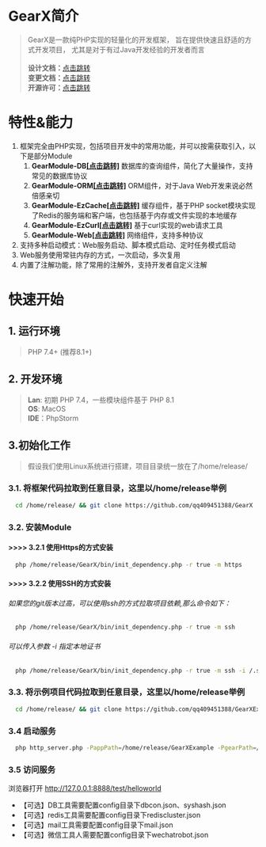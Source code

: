 # GearX简介
> GearX是一款纯PHP实现的轻量化的开发框架，
> 旨在提供快速且舒适的方式开发项目，
> 尤其是对于有过Java开发经验的开发者而言
> <br/>
> <br/>
> **设计文档：**[点击跳转](./DESIGN.md)
> <br/>
> **变更文档：**[点击跳转](./CHANGELIST.md)
> <br/>
> **开源许可：**[点击跳转](./LICENSE)

# 特性&能力
1. 框架完全由PHP实现，包括项目开发中的常用功能，并可以按需获取引入，以下是部分Module
   1. **GearModule-DB[[点击跳转]](https://github.com/qq409451388/GearModule-DB)** 数据库的查询组件，简化了大量操作，支持常见的数据库协议
   2. **GearModule-ORM[[点击跳转]](https://github.com/qq409451388/GearModule-ORM)** ORM组件，对于Java Web开发来说必然倍感亲切
   3. **GearModule-EzCache[[点击跳转]](https://github.com/qq409451388/GearModule-EzCache)** 缓存组件，基于PHP socket模块实现了Redis的服务端和客户端，也包括基于内存或文件实现的本地缓存
   4. **GearModule-EzCurl[[点击跳转]](https://github.com/qq409451388/GearModule-EzCurl)** 基于curl实现的web请求工具
   5. **GearModule-Web[[点击跳转]](https://github.com/qq409451388/GearModule-Web)** 网络组件，支持多种协议
2. 支持多种启动模式：Web服务启动、脚本模式启动、定时任务模式启动 
3. Web服务使用常驻内存的方式，一次启动，多次复用
4. 内置了注解功能，除了常用的注解外，支持开发者自定义注解

# 快速开始
## 1. 运行环境
> PHP 7.4+ (推荐8.1+)
## 2. 开发环境
> **Lan**: 初期 PHP 7.4，一些模块组件基于 PHP 8.1
> <br/>
> **OS**: MacOS
> <br/>
> **IDE**：PhpStorm
## 3.初始化工作
> 假设我们使用Linux系统进行搭建，项目目录统一放在了/home/release/

### 3.1. 将框架代码拉取到任意目录，这里以/home/release举例
```bash
  cd /home/release/ && git clone https://github.com/qq409451388/GearX
```
### 3.2. 安装Module
#### \>\>\>\> 3.2.1 使用Https的方式安装
```bash
  php /home/release/GearX/bin/init_dependency.php -r true -m https
```
#### \>\>\>\> 3.2.2 使用SSH的方式安装
###### 如果您的git版本过高，可以使用ssh的方式拉取项目依赖,那么命令如下：
```bash
  php /home/release/GearX/bin/init_dependency.php -r true -m ssh
```
###### 可以传入参数 -i 指定本地证书
```bash
  php /home/release/GearX/bin/init_dependency.php -r true -m ssh -i /.ssh/github_rsa
```

### 3.3. 将示例项目代码拉取到任意目录，这里以/home/release举例
```bash
  cd /home/release/ && git clone https://github.com/qq409451388/GearXExample
```
### 3.4 启动服务
```bash
  php http_server.php -PappPath=/home/release/GearXExample -PgearPath=/home/release/GearX -PconfigPath=/home/release/GearXExample/config
```
### 3.5 访问服务
浏览器打开 http://127.0.0.1:8888/test/helloworld

+ 【可选】DB工具需要配置config目录下dbcon.json、syshash.json
+ 【可选】redis工具需要配置config目录下rediscluster.json
+ 【可选】mail工具需要配置config目录下mail.json
+ 【可选】微信工具人需要配置config目录下wechatrobot.json
